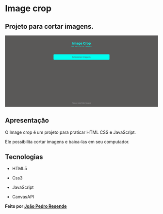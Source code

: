 # Image crop

## Projeto para cortar imagens.

<p align="center">
    <img src=".github/project-image.png">
</p>

## Apresentação

O Image crop é um projeto para praticar HTML CSS e JavaScript.

Ele possibilita cortar imagens e baixa-las em seu computador.

## Tecnologias

* HTML5

* Css3

* JavaScript

* CanvasAPI

**Feito por [João Pedro Resende](https://jpres.dev)**